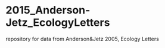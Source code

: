 # 2015_Anderson-Jetz_EcologyLetters
repository for data from Anderson&amp;Jetz 2005, Ecology Letters
